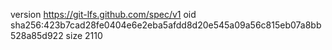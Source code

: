 version https://git-lfs.github.com/spec/v1
oid sha256:423b7cad28fe0404e6e2eba5afdd8d20e545a09a56c815eb07a8bb528a85d922
size 2110
